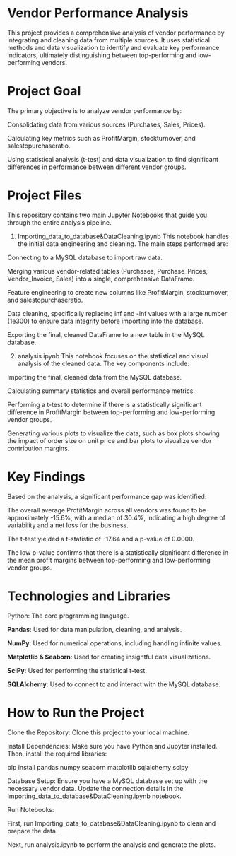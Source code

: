 # Vendor Performance Analysis
This project provides a comprehensive analysis of vendor performance by integrating and cleaning data from multiple sources. It uses statistical methods and data visualization to identify and evaluate key performance indicators, ultimately distinguishing between top-performing and low-performing vendors.

# Project Goal
The primary objective is to analyze vendor performance by:

Consolidating data from various sources (Purchases, Sales, Prices).

Calculating key metrics such as ProfitMargin, stockturnover, and salestopurchaseratio.

Using statistical analysis (t-test) and data visualization to find significant differences in performance between different vendor groups.

# Project Files
This repository contains two main Jupyter Notebooks that guide you through the entire analysis pipeline.

1. Importing_data_to_database&DataCleaning.ipynb
This notebook handles the initial data engineering and cleaning. The main steps performed are:

Connecting to a MySQL database to import raw data.

Merging various vendor-related tables (Purchases, Purchase_Prices, Vendor_Invoice, Sales) into a single, comprehensive DataFrame.

Feature engineering to create new columns like ProfitMargin, stockturnover, and salestopurchaseratio.

Data cleaning, specifically replacing inf and -inf values with a large number (1e300) to ensure data integrity before importing into the database.

Exporting the final, cleaned DataFrame to a new table in the MySQL database.

2. analysis.ipynb
This notebook focuses on the statistical and visual analysis of the cleaned data. The key components include:

Importing the final, cleaned data from the MySQL database.

Calculating summary statistics and overall performance metrics.

Performing a t-test to determine if there is a statistically significant difference in ProfitMargin between top-performing and low-performing vendor groups.

Generating various plots to visualize the data, such as box plots showing the impact of order size on unit price and bar plots to visualize vendor contribution margins.

# Key Findings
Based on the analysis, a significant performance gap was identified:

The overall average ProfitMargin across all vendors was found to be approximately -15.6%, with a median of 30.4%, indicating a high degree of variability and a net loss for the business.

The t-test yielded a t-statistic of -17.64 and a p-value of 0.0000.

The low p-value confirms that there is a statistically significant difference in the mean profit margins between top-performing and low-performing vendor groups.

# Technologies and Libraries
Python: The core programming language.

**Pandas**: Used for data manipulation, cleaning, and analysis.

**NumPy**: Used for numerical operations, including handling infinite values.

**Matplotlib & Seaborn**: Used for creating insightful data visualizations.

**SciPy**: Used for performing the statistical t-test.

**SQLAlchemy**: Used to connect to and interact with the MySQL database.

# How to Run the Project
Clone the Repository: Clone this project to your local machine.

Install Dependencies: Make sure you have Python and Jupyter installed. Then, install the required libraries:

pip install pandas numpy seaborn matplotlib sqlalchemy scipy

Database Setup: Ensure you have a MySQL database set up with the necessary vendor data. Update the connection details in the Importing_data_to_database&DataCleaning.ipynb notebook.

Run Notebooks:

First, run Importing_data_to_database&DataCleaning.ipynb to clean and prepare the data.

Next, run analysis.ipynb to perform the analysis and generate the plots.
